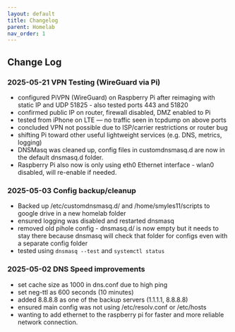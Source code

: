 ```yaml
---
layout: default
title: Changelog
parent: Homelab
nav_order: 1
---
```


## Change Log

### 2025-05-21 VPN Testing (WireGuard via Pi)

- configured PiVPN (WireGuard) on Raspberry Pi after reimaging with static IP and UDP 51825 - also tested ports 443 and 51820 
- confirmed public IP on router, firewall disabled, DMZ enabled to Pi
- tested from iPhone on LTE — no traffic seen in tcpdump on above ports
- concluded VPN not possible due to ISP/carrier restrictions or router bug
- shifting Pi toward other useful lightweight services (e.g. DNS, metrics, logging)
- DNSMasq was cleaned up, config files in customdnsmasq.d are now in the default dnsmasq.d folder.
- Raspberry Pi also now is only using eth0 Ethernet interface - wlan0 disabled, will re-enable if needed.

### 2025-05-03 Config backup/cleanup
- Backed up /etc/customdnsmasq.d/ and /home/smyles11/scripts to google drive in a new homelab folder
- ensured logging was disabled and restarted dnsmasq
- removed old pihole config - dnsmasq.d/ is now empty but it needs to stay there because dnsmasq will check that folder for configs even with a separate config folder
- tested using `dnsmasq --test` and `systemctl status`

### 2025-05-02 DNS Speed improvements
- set cache size as 1000 in dns.conf due to high ping
- set neg-ttl as 600 seconds (10 minutes)
- added 8.8.8.8 as one of the backup servers (1.1.1.1, 8.8.8.8)
- ensured main config was not using /etc/resolv.conf or /etc/hosts
- wanting to add ethernet to the raspberry pi for faster and more reliable network connection.
